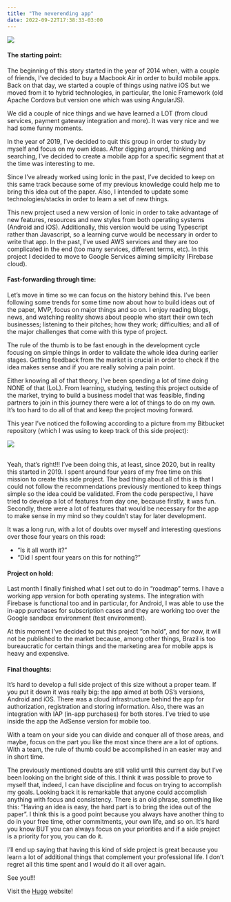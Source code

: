 ```yaml
---
title: "The neverending app"
date: 2022-09-22T17:38:33-03:00
---
```


<img style="display: block; margin: auto;" src="/app.webp"/>

#### The starting point:
The beginning of this story started in the year of 2014 when, with a couple of friends, I’ve decided to buy a Macbook Air in order to build mobile apps. Back on that day, we started a couple of things using native iOS but we moved from it to hybrid technologies, in particular, the Ionic Framework (old Apache Cordova but version one which was using AngularJS).

We did a couple of nice things and we have learned a LOT (from cloud services, payment gateway integration and more). It was very nice and we had some funny moments.

In the year of 2019, I’ve decided to quit this group in order to study by myself and focus on my own ideas. After digging around, thinking and searching, I’ve decided to create a mobile app for a specific segment that at the time was interesting to me.

Since I’ve already worked using Ionic in the past, I’ve decided to keep on this same track because some of my previous knowledge could help me to bring this idea out of the paper. Also, I intended to update some technologies/stacks in order to learn a set of new things.

This new project used a new version of Ionic in order to take advantage of new features, resources and new styles from both operating systems (Android and iOS). Additionally, this version would be using Typescript rather than Javascript, so a learning curve would be necessary in order to write that app. In the past, I’ve used AWS services and they are too complicated in the end (too many services, different terms, etc). In this project I decided to move to Google Services aiming simplicity (Firebase cloud).

#### Fast-forwarding through time:
Let’s move in time so we can focus on the history behind this. I’ve been following some trends for some time now about how to build ideas out of the paper, MVP, focus on major things and so on. I enjoy reading blogs, news, and watching reality shows about people who start their own tech businesses; listening to their pitches; how they work; difficulties; and all of the major challenges that come with this type of project.

The rule of the thumb is to be fast enough in the development cycle focusing on simple things in order to validate the whole idea during earlier stages. Getting feedback from the market is crucial in order to check if the idea makes sense and if you are really solving a pain point.

Either knowing all of that theory, I’ve been spending a lot of time doing NONE of that (LoL). From learning, studying, testing this project outside of the market, trying to build a business model that was feasible, finding partners to join in this journey there were a lot of things to do on my own. It’s too hard to do all of that and keep the project moving forward.

This year I’ve noticed the following according to a picture from my Bitbucket repository (which I was using to keep track of this side project):

<img style="display: block; margin: auto;" src="/commit.webp"/><br>

Yeah, that’s right!!! I’ve been doing this, at least, since 2020, but in reality this started in 2019. I spent around four years of my free time on this mission to create this side project. The bad thing about all of this is that I could not follow the recommendations previously mentioned to keep things simple so the idea could be validated. From the code perspective, I have tried to develop a lot of features from day one, because firstly, it was fun. Secondly, there were a lot of features that would be necessary for the app to make sense in my mind so they couldn’t stay for later development.

It was a long run, with a lot of doubts over myself and interesting questions over those four years on this road:

- “Is it all worth it?”
- “Did I spent four years on this for nothing?”

#### Project on hold:
Last month I finally finished what I set out to do in “roadmap” terms. I have a working app version for both operating systems. The integration with Firebase is functional too and in particular, for Android, I was able to use the in-app purchases for subscription cases and they are working too over the Google sandbox environment (test environment).

At this moment I’ve decided to put this project “on hold”, and for now, it will not be published to the market because, among other things, Brazil is too bureaucratic for certain things and the marketing area for mobile apps is heavy and expensive.

#### Final thoughts:
It’s hard to develop a full side project of this size without a proper team. If you put it down it was really big: the app aimed at both OS’s versions, Android and iOS. There was a cloud infrastructure behind the app for authorization, registration and storing information. Also, there was an integration with IAP (in-app purchases) for both stores. I’ve tried to use inside the app the AdSense version for mobile too.

With a team on your side you can divide and conquer all of those areas, and maybe, focus on the part you like the most since there are a lot of options. With a team, the rule of thumb could be accomplished in an easier way and in short time.

The previously mentioned doubts are still valid until this current day but I’ve been looking on the bright side of this. I think it was possible to prove to myself that, indeed, I can have discipline and focus on trying to accomplish my goals. Looking back it is remarkable that anyone could accomplish anything with focus and consistency. There is an old phrase, something like this: “Having an idea is easy, the hard part is to bring the idea out of the paper”. I think this is a good point because you always have another thing to do in your free time, other commitments, your own life, and so on. It’s hard you know BUT you can always focus on your priorities and if a side project is a priority for you, you can do it.

I’ll end up saying that having this kind of side project is great because you learn a lot of additional things that complement your professional life. I don’t regret all this time spent and I would do it all over again.

See you!!!



Visit the [Hugo](https://gohugo.io) website!